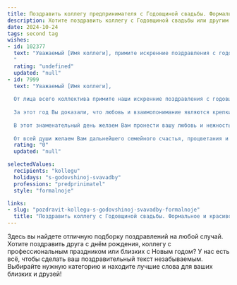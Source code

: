 ```yaml
---
title: Поздравить коллегу предпринимателя с Годовщиной свадьбы. Формальное и красивое
description: Хотите поздравить коллегу с Годовщиной свадьбы или другим праздником? Наш ИИ создаст незабываемое поздравление, а вы обязательно выделитесь среди других.  
date: 2024-10-24
tags: second tag
wishes:
- id: 102377
  text: "Уважаемый [Имя коллеги], примите искренние поздравления с годовщиной Вашей свадьбы! Желаю Вам и вашей супруге/супругу  крепкой любви, семейного благополучия, взаимопонимания и  всё новых совместных успехов, как в личной жизни, так и в бизнесе. Пусть каждый день вашей жизни, проведенный вместе, будет наполнен радостью и счастьем!
  "
  rating: "undefined"
  updated: "null"
- id: 7999
  text: "Уважаемый [Имя коллеги],
  
  От лица всего коллектива примите наши искренние поздравления с годовщиной Вашей свадьбы!
  
  За этот год Вы доказали, что любовь и взаимопонимание являются крепким фундаментом для счастливой и благополучной семейной жизни. Вы являетесь для нас примером того, как можно совмещать успехи в профессиональной деятельности и гармонию в личных отношениях.
  
  В этот знаменательный день желаем Вам пронести вашу любовь и нежность сквозь годы, преодолевая любые жизненные трудности вместе. Пусть Ваш дом будет всегда наполнен теплом, уютом и радостным смехом.
  
  От всей души желаем Вам дальнейшего семейного счастья, процветания и исполнения всех заветных желаний. Пусть каждый новый день будет полон любви, благополучия и самых приятных моментов!"
  rating: "0"
  updated: "null"

selectedValues:
  recipients: "kollegu"
  holidays: "s-godovshinoj-svavadby"
  professions: "predprinimatel"
  style: "formalnoje"

links:
- slug: "pozdravit-kollegu-s-godovshinoj-svavadby-formalnoje"
  title: "Поздравить коллегу с Годовщиной свадьбы. Формальное и красивое"
---
```


Здесь вы найдете отличную подборку поздравлений на любой случай. 
Хотите поздравить друга с днём рождения, коллегу с профессиональным праздником или близких с Новым годом? У нас есть всё, чтобы сделать ваш поздравительный текст незабываемым. Выбирайте нужную категорию и находите лучшие слова для ваших близких и друзей!
